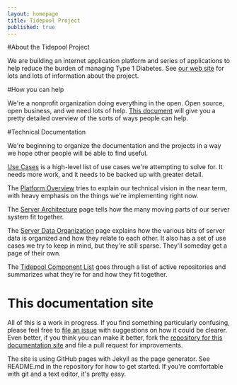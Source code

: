 ```yaml
---
layout: homepage
title: Tidepool Project
published: true
---
```


#About the Tidepool Project

We are building an internet application platform and series of applications to help reduce the burden of managing Type 1 Diabetes. See [our web site](http://tidepool.org) for lots and lots of information about the project.


#How you can help

We're a nonprofit organization doing everything in the open. Open source, open business, and we need lots of help. [This document](HowToHelp.html) will give you a pretty detailed overview of the sorts of ways people can help. 

#Technical Documentation

We're beginning to organize the documentation and the projects in a way we hope other people will be able to find useful. 

[Use Cases](UseCases.html) is a high-level list of use cases we're attempting to solve for. It needs more work, and it needs to be backed up with greater detail.

The [Platform Overview](PlatformOverview.html) tries to explain our technical vision in the near term, with heavy emphasis on the things we're implementing right now. 

The [Server Architecture](ServerArchitecture.html) page tells how the many moving parts of our server system fit together. 

The [Server Data Organization](ServerDataOrganization.html) page explains how the various bits of server data is organized and how they relate to each other. It also has a set of use cases we try to keep in mind, but they're still sparse. They'll someday get a page of their own.

The [Tidepool Component List](TidepoolComponents.html) goes through a list of active repositories and summarizes what they're for and how they fit together. 

# This documentation site
All of this is a work in progress. If you find something particularly confusing, please feel free to [file an issue](https://github.com/tidepool-org/tidepool-org.github.io/issues) with suggestions on how it could be clearer. Even better, if you think you can make it better, fork the [repository for this documentation site](https://github.com/tidepool-org/tidepool-org.github.io) and file a pull request for improvements. 

The site is using GitHub pages with Jekyll as the page generator. See README.md in the repository for how to get started. If you're comfortable with git and a text editor, it's pretty easy.
